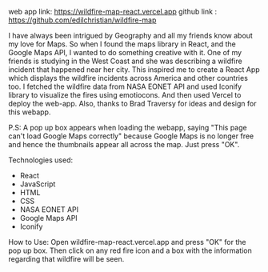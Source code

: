 web app link: https://wildfire-map-react.vercel.app
github link : https://github.com/edilchristian/wildfire-map

I have always been intrigued by Geography and all my friends know about my love for Maps. So when I found the maps library in React, and the Google Maps API, I wanted to do something creative with it. One of my friends is studying in the West Coast and she was describing a wildfire incident that happened near her city. This inspired me to create a React App which displays the wildfire incidents across America and other countries too. I fetched the wildfire data from NASA EONET API and used Iconify library to visualize the fires using emotiocons. And then used Vercel to deploy the web-app. Also, thanks to Brad Traversy for ideas and design for this webapp.

P.S: A pop up box appears when loading the webapp, saying "This page can't load Google Maps correctly" because Google Maps is no longer free and hence the thumbnails appear all across the map. Just press "OK". 

Technologies used:
- React
- JavaScript
- HTML
- CSS
- NASA EONET API
- Google Maps API
- Iconify

How to Use:
Open wildfire-map-react.vercel.app and press "OK" for the pop up box. Then click on any red fire icon and a box with the information regarding that wildfire will be seen.
